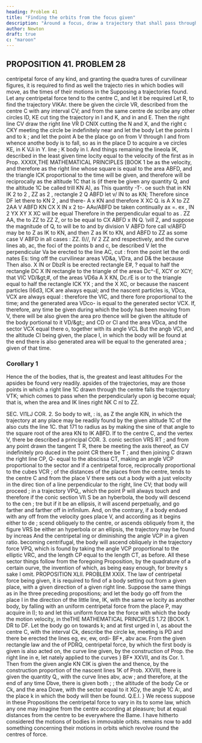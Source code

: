 ```yaml
---
heading: Problem 41
title: "Finding the orbits from the focus given"
description: "Around a focus, draw a trajectory that shall pass through given points and touch right Hues given by position"
author: Newton
draft: true
c: "maroon"
---
```




## PROPOSITION 41. PROBLEM 28

centripetal force of any kind, and granting the quadra
tures of curvilinear figures, it is required to find as well the trajecto
ries in which bodies will move, as the times of their motions in the
Supposing a
trajectories found.
Let any centripetal force tend to
the centre C, and let it be required
Let R,
to find the trajectory VIKAr.
there be given the circle
VR,
described
from the centre C with any interval
CV; and from the same centre de
scribe
any other
circles
ID,
KE cut
ting the trajectory in I and K, and
in
and E. Then
the right line
CV
draw the right
line
VR
D
CNIX cutting the
N and X, and the right
c
CKY
meeting the circle
be indefinitely near and let the body
Let the points I and
to k ; and let the point A be the place
go on from V through I and
from whence anothe body is to fall, so as in the place D to acquire a ve
circles
KE,
in
K
VJi in Y.
line
;
K
body in I. And things remaining
the lineola IK, described in the least given time
locity equal to the velocity of the first
as in Prop.
XXXIX,THE MATHEMATICAL PRINCIPLES
[BOOK
1
be as the velocity, and therefore as the right line whose
square is
equal to the area ABFD, and the triangle ICK proportional to the time
will be given, and therefore
will be reciprocally as the altitude 1C
that is (if there be given any quantity Q, and the altitude 1C be called
trill
KN
A), as
This quantity
-T-.
oe such that in
KN
IK 2 to
2
,
ZZ
as
2
,
rectangle
2
Q
ABFD
let
v/
IN
to
as
KN;
Therefore since
DF
let there
to
KN
2
,
and there-
A x KN
and therefore
X
XC
Q.
is
A X
to
ZZ 2AA V ABFD
KN
CX
X IN x
2
to-
AAv/ABFD
be taken continually
ax
=. ex
,
IN 2
YX
XY X XC will be equal
Therefore in the perpendicular
equal to
as
.
ZZ
AA, the
to
ZZ to ZZ
Z, or
to
be equal to
CX
ABFD
x IN
Q.
\vill
Z, and suppose the magnitude of Q, to
will be to
and by division
V ABFD
fore
call
v/ABFD may be to Z as IK to KN, and then
Z as IK to KN, and ABFD to ZZ as
some case
V ABFD
in all cases
:
ZZ.
I)//, IV
2
ZZ
and
respectively,
and
the curve lines ab, ac, the foci of the points b and c, be described
V let the perpendicular Va be erected to the line AC, cut
:
from the point
let the ordi nates Es:
ting off the curvilinear areas VD&a, VDra, and
D&
the
because
Then
also.
X IN or DbzR is
be
erected
rectangle
E#,
?
equal to half the rectangle
DC X IN
rectangle
to the triangle
of the areas
Dc^-E,
XCY
or
XCY;
that
VIC
VD/&amp;gt;#,
of the areas
VD6a
A X KN,
Dc.rE
is
or to the triangle
equal to half the rectangle
ICK
YX
;
and the
X XC,
or
because the nascent particles I)6d3, ICK
are always equal; and the nascent particles
is,
VDca,
VCX
are always equal
:
therefore the
VIC, and there
fore proportional to the time; and the generated area VDco- is equal to
the generated sector VCX.
If, therefore, any time be given during which
the body has been moving from V, there will be also given the area pro
thence will be given the altitude of the body
portional to it VD/&amp;gt;; and
CD or CI and the area VDca, and the sector VCX equal there o, together
with its angle VCL But the angb VCI, and the altitude CI being given,
the place I, in which the body will be found at the end
there is also
generated area
will be equal to the generated area
;
given
of that time.

### Corollary 1

Hence the
of the bodies, that is, the
greatest and least altitudes
For the apsides
be found very readily.
apsides of the trajectories, may
are those points in which a right line 1C drawn through the centre falls
the trajectory VTK; which comes to pass when the
perpendicularly upon
ig
become equal; that is, when the area
and
IK
lines
right
NK
C
nl
to
ZZ.

SEC. VI1LJ
COR.
2.
So
body
to wit,
:
is,
as
Z
the angle KIN, in which the trajectory at any place
may be readily found by the given altitude 1C of the
also
cuts the line 1C.
that
171
to radius as
by making the sine of that angle
to the square root of the area
KN
to
IK
ABFD.
If to the centre C, and the
vertex
V, there be described a
principal
COR.
3.
conic section
VRS
RT
;
and from any point
drawn the tangent T
R, there be
meeting the axis
thereof, as
CV indefinitely pro
duced in the point
CR
there be
T
;
and then joining C
drawn the right
line
CP,
Q-
equal to the abscissa CT, making an angle VCP proportional to the sector
and if a centripetal force, reciprocally proportional to the cubes
VCR
;
of the distances of the places from the centre, tends to the centre C and
from the place V there sets out a body with a just velocity in the direc
tion of a line perpendicular to the right, line CV; that body will proceed
;
in a trajectory VPQ,, which the point P will always touch
and therefore
if the conic section VI\ S be an hyberbola, the body will descend to the cen
;
tre
but if it be an ellipsis, it will ascend perpetually, and go farther and
farther off in infinilum.
And, on the contrary, if a body endued with any
off
from
the
velocity goes
place V, and according as it begins either to de
;
scend obliquely to the centre, or ascends obliquely from it, the figure VRS
be either an hyperbola or an ellipsis, the trajectory may be found by increas
And the centripetal
ing or diminishing the angle VCP in a given ratio.
becoming centrifugal, the body will ascend obliquely in the trajectory
force
VPQ, which is found by taking the angle VCP proportional to the elliptic
VRC, and the length CP equal to the length CT, as before. All these
sector
things follow from the foregoing Proposition, by the quadrature of a certain
ourve, the invention of which, as being easy enough, for brevity s sake I omit.
PROPOSITION XLII. PROBLEM XXIX.
The law of centripetal force being given, it is required to find
of a body setting out from a given place, with a given
direction of a given right line.
Suppose the same things as in
Ihe three preceding propositions;
and let the body go off from
the place I in the direction of the
little line, IK, with the same ve
locity as another body,
by falling
with an uniform centripetal force
from the place P, may acquire in
I);
to
and
let this
uniform force be
the force with which the body
the motion
velocity, in theTHE MATHEMATICAL PRINCIPLES
1.72
[BOOK
1.
DR
to DF.
Let the body go on towards k; and
at first urged in I, as
about the centre C, with the interval Ck, describe the circle ke, meeting
is
PD
and
there be erected the lines eg, ev, ew, ordi-
BF*, abv acw. From the given rectangle
law
and
the
of
PDRQ,
centripetal force, by which the first body is
given
is also
acted on, the curve line
given, by the construction of Prop.
the right line
in
e,
let
nately applied to the curves
}
BF*
XXVII, and
its
Cor.
1.
Then from
the given angle
KN
CIK
is
given the
and thence, by the construction
proportion of the nascent lines 1K
of Prob. XXVIII, there is given the quantity Q,, with the curve lines abv,
acw ; and therefore, at the end of any time Dbve, there is given both
;
;
the altitude of the body Ce or Ck, and the area Dcwe, with the sector
equal to it XCy, the angle 1C A:, and the place k in which the body will
then be found.
Q.E.I.
}
We
recess
suppose in these Propositions the centripetal force to vary in its
to some law, which any one may
imagine
from the centre according
at pleasure; but at equal distances
from the centre
to be
everywhere the
Bame.
I
have hitherto considered the motions of bodies in immovable
orbits.
remains now to add something concerning their motions in orbits which
revolve round the centres of force.